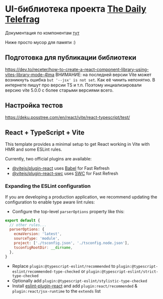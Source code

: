 # UI-библиотека проекта [The Daily Telefrag](https://dailytelefrag.ru)
Документация по компонентам [тут](./docs/README.md)

Ниже просто мусор для памяти :)

## Подготовка для публикации библиотеки
https://dev.to/receter/how-to-create-a-react-component-library-using-vites-library-mode-4lma
ВНИМАНИЕ: на последней версии Vite может возникнуть ошибка `but '--jsx' is not set`.
Как её чинить непонятно. В интернете пишут про версии TS и т.п. Поэтому инциализировали версию vite 5.0.0 с более старыми версиями всего.

## Настройка тестов
https://deku.posstree.com/en/react/vite/react-typescript/test/

## React + TypeScript + Vite

This template provides a minimal setup to get React working in Vite with HMR and some ESLint rules.

Currently, two official plugins are available:

- [@vitejs/plugin-react](https://github.com/vitejs/vite-plugin-react/blob/main/packages/plugin-react/README.md) uses [Babel](https://babeljs.io/) for Fast Refresh
- [@vitejs/plugin-react-swc](https://github.com/vitejs/vite-plugin-react-swc) uses [SWC](https://swc.rs/) for Fast Refresh

### Expanding the ESLint configuration

If you are developing a production application, we recommend updating the configuration to enable type aware lint rules:

- Configure the top-level `parserOptions` property like this:

```js
export default {
  // other rules...
  parserOptions: {
    ecmaVersion: 'latest',
    sourceType: 'module',
    project: ['./tsconfig.json', './tsconfig.node.json'],
    tsconfigRootDir: __dirname,
  },
}
```

- Replace `plugin:@typescript-eslint/recommended` to `plugin:@typescript-eslint/recommended-type-checked` or `plugin:@typescript-eslint/strict-type-checked`
- Optionally add `plugin:@typescript-eslint/stylistic-type-checked`
- Install [eslint-plugin-react](https://github.com/jsx-eslint/eslint-plugin-react) and add `plugin:react/recommended` & `plugin:react/jsx-runtime` to the `extends` list
